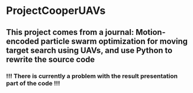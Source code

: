 # ProjectCooperUAVs
## This project comes from a journal: Motion-encoded particle swarm optimization for moving target search using UAVs, and use Python to rewrite the source code
### !!! There is currently a problem with the result presentation part of the code !!!
